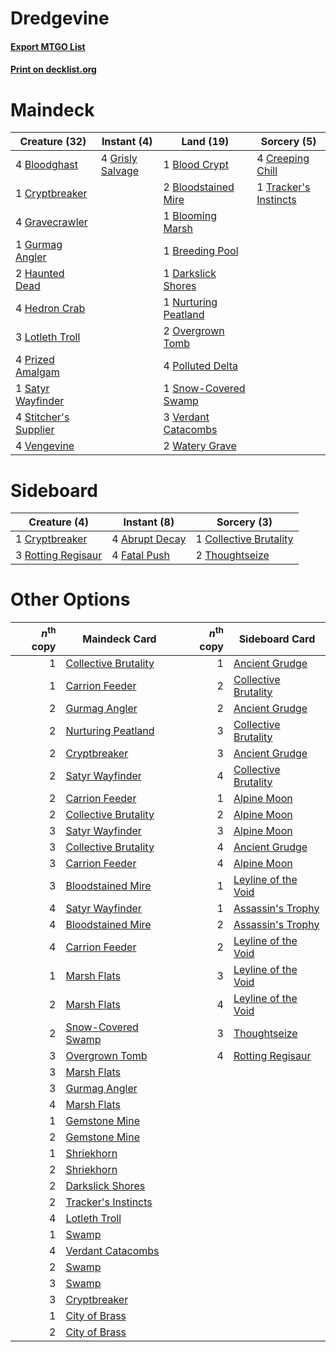 # Dredgevine

#### [Export MTGO List](../collection/Dredgevine/Dredgevine.txt)
#### [Print on decklist.org](http://decklist.org/?deckmain=1%09Blood%20Crypt%0A4%09Bloodghast%0A2%09Bloodstained%20Mire%0A1%09Blooming%20Marsh%0A1%09Breeding%20Pool%0A4%09Creeping%20Chill%0A1%09Cryptbreaker%0A1%09Darkslick%20Shores%0A4%09Gravecrawler%0A4%09Grisly%20Salvage%0A1%09Gurmag%20Angler%0A2%09Haunted%20Dead%0A4%09Hedron%20Crab%0A3%09Lotleth%20Troll%0A1%09Nurturing%20Peatland%0A2%09Overgrown%20Tomb%0A4%09Polluted%20Delta%0A4%09Prized%20Amalgam%0A1%09Satyr%20Wayfinder%0A1%09Snow-Covered%20Swamp%0A4%09Stitcher's%20Supplier%0A1%09Tracker's%20Instincts%0A4%09Vengevine%0A3%09Verdant%20Catacombs%0A2%09Watery%20Grave&deckside=4%09Abrupt%20Decay%0A1%09Collective%20Brutality%0A1%09Cryptbreaker%0A4%09Fatal%20Push%0A3%09Rotting%20Regisaur%0A2%09Thoughtseize)
# Maindeck

|                                         Creature (32)                                          |                                        Instant (4)                                        |                                           Land (19)                                           |                                          Sorcery (5)                                           |
|------------------------------------------------------------------------------------------------|-------------------------------------------------------------------------------------------|-----------------------------------------------------------------------------------------------|------------------------------------------------------------------------------------------------|
|4 [Bloodghast](http://gatherer.wizards.com/Pages/Card/Details.aspx?multiverseid=438648)         |4 [Grisly Salvage](http://gatherer.wizards.com/Pages/Card/Details.aspx?multiverseid=405253)|1 [Blood Crypt](http://gatherer.wizards.com/Pages/Card/Details.aspx?multiverseid=97102)        |4 [Creeping Chill](http://gatherer.wizards.com/Pages/Card/Details.aspx?multiverseid=452816)     |
|1 [Cryptbreaker](http://gatherer.wizards.com/Pages/Card/Details.aspx?multiverseid=414381)       |                                                                                           |2 [Bloodstained Mire](http://gatherer.wizards.com/Pages/Card/Details.aspx?multiverseid=405094) |1 [Tracker's Instincts](http://gatherer.wizards.com/Pages/Card/Details.aspx?multiverseid=247116)|
|4 [Gravecrawler](http://gatherer.wizards.com/Pages/Card/Details.aspx?multiverseid=409635)       |                                                                                           |1 [Blooming Marsh](http://gatherer.wizards.com/Pages/Card/Details.aspx?multiverseid=417816)    |                                                                                                |
|1 [Gurmag Angler](http://gatherer.wizards.com/Pages/Card/Details.aspx?multiverseid=391850)      |                                                                                           |1 [Breeding Pool](http://gatherer.wizards.com/Pages/Card/Details.aspx?multiverseid=97088)      |                                                                                                |
|2 [Haunted Dead](http://gatherer.wizards.com/Pages/Card/Details.aspx?multiverseid=414387)       |                                                                                           |1 [Darkslick Shores](http://gatherer.wizards.com/Pages/Card/Details.aspx?multiverseid=209400)  |                                                                                                |
|4 [Hedron Crab](http://gatherer.wizards.com/Pages/Card/Details.aspx?multiverseid=180348)        |                                                                                           |1 [Nurturing Peatland](http://gatherer.wizards.com/Pages/Card/Details.aspx?multiverseid=464192)|                                                                                                |
|3 [Lotleth Troll](http://gatherer.wizards.com/Pages/Card/Details.aspx?multiverseid=405289)      |                                                                                           |2 [Overgrown Tomb](http://gatherer.wizards.com/Pages/Card/Details.aspx?multiverseid=405103)    |                                                                                                |
|4 [Prized Amalgam](http://gatherer.wizards.com/Pages/Card/Details.aspx?multiverseid=410014)     |                                                                                           |4 [Polluted Delta](http://gatherer.wizards.com/Pages/Card/Details.aspx?multiverseid=405104)    |                                                                                                |
|1 [Satyr Wayfinder](http://gatherer.wizards.com/Pages/Card/Details.aspx?multiverseid=378508)    |                                                                                           |1 [Snow-Covered Swamp](http://gatherer.wizards.com/Pages/Card/Details.aspx?multiverseid=121256)|                                                                                                |
|4 [Stitcher's Supplier](http://gatherer.wizards.com/Pages/Card/Details.aspx?multiverseid=447257)|                                                                                           |3 [Verdant Catacombs](http://gatherer.wizards.com/Pages/Card/Details.aspx?multiverseid=405113) |                                                                                                |
|4 [Vengevine](http://gatherer.wizards.com/Pages/Card/Details.aspx?multiverseid=457124)          |                                                                                           |2 [Watery Grave](http://gatherer.wizards.com/Pages/Card/Details.aspx?multiverseid=405114)      |                                                                                                |


# Sideboard

|                                        Creature (4)                                         |                                       Instant (8)                                       |                                           Sorcery (3)                                           |
|---------------------------------------------------------------------------------------------|-----------------------------------------------------------------------------------------|-------------------------------------------------------------------------------------------------|
|1 [Cryptbreaker](http://gatherer.wizards.com/Pages/Card/Details.aspx?multiverseid=414381)    |4 [Abrupt Decay](http://gatherer.wizards.com/Pages/Card/Details.aspx?multiverseid=456061)|1 [Collective Brutality](http://gatherer.wizards.com/Pages/Card/Details.aspx?multiverseid=414380)|
|3 [Rotting Regisaur](http://gatherer.wizards.com/Pages/Card/Details.aspx?multiverseid=466865)|4 [Fatal Push](http://gatherer.wizards.com/Pages/Card/Details.aspx?multiverseid=423724)  |2 [Thoughtseize](http://gatherer.wizards.com/Pages/Card/Details.aspx?multiverseid=438676)        |


# Other Options

|*n*<sup>th</sup> copy|                                         Maindeck Card                                         |*n*<sup>th</sup> copy|                                        Sideboard Card                                         |
|--------------------:|-----------------------------------------------------------------------------------------------|--------------------:|-----------------------------------------------------------------------------------------------|
|                    1|[Collective Brutality](http://gatherer.wizards.com/Pages/Card/Details.aspx?multiverseid=414380)|                    1|[Ancient Grudge](http://gatherer.wizards.com/Pages/Card/Details.aspx?multiverseid=235600)      |
|                    1|[Carrion Feeder](http://gatherer.wizards.com/Pages/Card/Details.aspx?multiverseid=210133)      |                    2|[Collective Brutality](http://gatherer.wizards.com/Pages/Card/Details.aspx?multiverseid=414380)|
|                    2|[Gurmag Angler](http://gatherer.wizards.com/Pages/Card/Details.aspx?multiverseid=391850)       |                    2|[Ancient Grudge](http://gatherer.wizards.com/Pages/Card/Details.aspx?multiverseid=235600)      |
|                    2|[Nurturing Peatland](http://gatherer.wizards.com/Pages/Card/Details.aspx?multiverseid=464192)  |                    3|[Collective Brutality](http://gatherer.wizards.com/Pages/Card/Details.aspx?multiverseid=414380)|
|                    2|[Cryptbreaker](http://gatherer.wizards.com/Pages/Card/Details.aspx?multiverseid=414381)        |                    3|[Ancient Grudge](http://gatherer.wizards.com/Pages/Card/Details.aspx?multiverseid=235600)      |
|                    2|[Satyr Wayfinder](http://gatherer.wizards.com/Pages/Card/Details.aspx?multiverseid=378508)     |                    4|[Collective Brutality](http://gatherer.wizards.com/Pages/Card/Details.aspx?multiverseid=414380)|
|                    2|[Carrion Feeder](http://gatherer.wizards.com/Pages/Card/Details.aspx?multiverseid=210133)      |                    1|[Alpine Moon](http://gatherer.wizards.com/Pages/Card/Details.aspx?multiverseid=447264)         |
|                    2|[Collective Brutality](http://gatherer.wizards.com/Pages/Card/Details.aspx?multiverseid=414380)|                    2|[Alpine Moon](http://gatherer.wizards.com/Pages/Card/Details.aspx?multiverseid=447264)         |
|                    3|[Satyr Wayfinder](http://gatherer.wizards.com/Pages/Card/Details.aspx?multiverseid=378508)     |                    3|[Alpine Moon](http://gatherer.wizards.com/Pages/Card/Details.aspx?multiverseid=447264)         |
|                    3|[Collective Brutality](http://gatherer.wizards.com/Pages/Card/Details.aspx?multiverseid=414380)|                    4|[Ancient Grudge](http://gatherer.wizards.com/Pages/Card/Details.aspx?multiverseid=235600)      |
|                    3|[Carrion Feeder](http://gatherer.wizards.com/Pages/Card/Details.aspx?multiverseid=210133)      |                    4|[Alpine Moon](http://gatherer.wizards.com/Pages/Card/Details.aspx?multiverseid=447264)         |
|                    3|[Bloodstained Mire](http://gatherer.wizards.com/Pages/Card/Details.aspx?multiverseid=405094)   |                    1|[Leyline of the Void](http://gatherer.wizards.com/Pages/Card/Details.aspx?multiverseid=107682) |
|                    4|[Satyr Wayfinder](http://gatherer.wizards.com/Pages/Card/Details.aspx?multiverseid=378508)     |                    1|[Assassin's Trophy](http://gatherer.wizards.com/Pages/Card/Details.aspx?multiverseid=452902)   |
|                    4|[Bloodstained Mire](http://gatherer.wizards.com/Pages/Card/Details.aspx?multiverseid=405094)   |                    2|[Assassin's Trophy](http://gatherer.wizards.com/Pages/Card/Details.aspx?multiverseid=452902)   |
|                    4|[Carrion Feeder](http://gatherer.wizards.com/Pages/Card/Details.aspx?multiverseid=210133)      |                    2|[Leyline of the Void](http://gatherer.wizards.com/Pages/Card/Details.aspx?multiverseid=107682) |
|                    1|[Marsh Flats](http://gatherer.wizards.com/Pages/Card/Details.aspx?multiverseid=405101)         |                    3|[Leyline of the Void](http://gatherer.wizards.com/Pages/Card/Details.aspx?multiverseid=107682) |
|                    2|[Marsh Flats](http://gatherer.wizards.com/Pages/Card/Details.aspx?multiverseid=405101)         |                    4|[Leyline of the Void](http://gatherer.wizards.com/Pages/Card/Details.aspx?multiverseid=107682) |
|                    2|[Snow-Covered Swamp](http://gatherer.wizards.com/Pages/Card/Details.aspx?multiverseid=121256)  |                    3|[Thoughtseize](http://gatherer.wizards.com/Pages/Card/Details.aspx?multiverseid=438676)        |
|                    3|[Overgrown Tomb](http://gatherer.wizards.com/Pages/Card/Details.aspx?multiverseid=405103)      |                    4|[Rotting Regisaur](http://gatherer.wizards.com/Pages/Card/Details.aspx?multiverseid=466865)    |
|                    3|[Marsh Flats](http://gatherer.wizards.com/Pages/Card/Details.aspx?multiverseid=405101)         |                     |                                                                                               |
|                    3|[Gurmag Angler](http://gatherer.wizards.com/Pages/Card/Details.aspx?multiverseid=391850)       |                     |                                                                                               |
|                    4|[Marsh Flats](http://gatherer.wizards.com/Pages/Card/Details.aspx?multiverseid=405101)         |                     |                                                                                               |
|                    1|[Gemstone Mine](http://gatherer.wizards.com/Pages/Card/Details.aspx?multiverseid=109761)       |                     |                                                                                               |
|                    2|[Gemstone Mine](http://gatherer.wizards.com/Pages/Card/Details.aspx?multiverseid=109761)       |                     |                                                                                               |
|                    1|[Shriekhorn](http://gatherer.wizards.com/Pages/Card/Details.aspx?multiverseid=213786)          |                     |                                                                                               |
|                    2|[Shriekhorn](http://gatherer.wizards.com/Pages/Card/Details.aspx?multiverseid=213786)          |                     |                                                                                               |
|                    2|[Darkslick Shores](http://gatherer.wizards.com/Pages/Card/Details.aspx?multiverseid=209400)    |                     |                                                                                               |
|                    2|[Tracker's Instincts](http://gatherer.wizards.com/Pages/Card/Details.aspx?multiverseid=247116) |                     |                                                                                               |
|                    4|[Lotleth Troll](http://gatherer.wizards.com/Pages/Card/Details.aspx?multiverseid=405289)       |                     |                                                                                               |
|                    1|[Swamp](http://gatherer.wizards.com/Pages/Card/Details.aspx?multiverseid=439858)               |                     |                                                                                               |
|                    4|[Verdant Catacombs](http://gatherer.wizards.com/Pages/Card/Details.aspx?multiverseid=405113)   |                     |                                                                                               |
|                    2|[Swamp](http://gatherer.wizards.com/Pages/Card/Details.aspx?multiverseid=439858)               |                     |                                                                                               |
|                    3|[Swamp](http://gatherer.wizards.com/Pages/Card/Details.aspx?multiverseid=439858)               |                     |                                                                                               |
|                    3|[Cryptbreaker](http://gatherer.wizards.com/Pages/Card/Details.aspx?multiverseid=414381)        |                     |                                                                                               |
|                    1|[City of Brass](http://gatherer.wizards.com/Pages/Card/Details.aspx?multiverseid=4178)         |                     |                                                                                               |
|                    2|[City of Brass](http://gatherer.wizards.com/Pages/Card/Details.aspx?multiverseid=4178)         |                     |                                                                                               |

